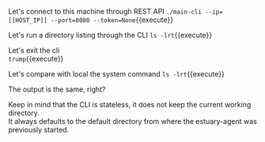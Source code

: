 Let's connect to this machine through REST API
`./main-cli --ip=[[HOST_IP]] --port=8080 --token=None`{{execute}}

Let's run a directory listing through the CLI
`ls -lrt`{{execute}}

Let's exit the cli  
`trump`{{execute}}

Let's compare with local the system command 
`ls -lrt`{{execute}}

The output is the same, right?  

Keep in mind that the CLI is stateless, it does not keep the current working directory.   
It always defaults to the default directory from where the estuary-agent was previously started.  
